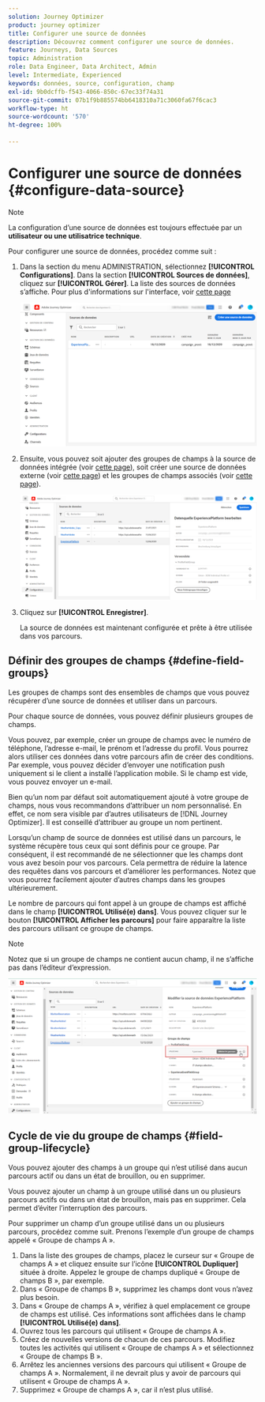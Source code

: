 ```yaml
---
solution: Journey Optimizer
product: journey optimizer
title: Configurer une source de données
description: Découvrez comment configurer une source de données.
feature: Journeys, Data Sources
topic: Administration
role: Data Engineer, Data Architect, Admin
level: Intermediate, Experienced
keywords: données, source, configuration, champ
exl-id: 9b0dcffb-f543-4066-850c-67ec33f74a31
source-git-commit: 07b1f9b885574bb6418310a71c3060fa67f6cac3
workflow-type: ht
source-wordcount: '570'
ht-degree: 100%

---
```


# Configurer une source de données {#configure-data-source}


>[!NOTE]
>
>La configuration d’une source de données est toujours effectuée par un **utilisateur ou une utilisatrice technique**.

Pour configurer une source de données, procédez comme suit :

1. Dans la section du menu ADMINISTRATION, sélectionnez **[!UICONTROL Configurations]**. Dans la section **[!UICONTROL Sources de données]**, cliquez sur **[!UICONTROL Gérer]**. La liste des sources de données s’affiche. Pour plus d&#39;informations sur l&#39;interface, voir [cette page](../start/user-interface.md)

   ![](assets/journey18.png)

1. Ensuite, vous pouvez soit ajouter des groupes de champs à la source de données intégrée (voir [cette page](../datasource/adobe-experience-platform-data-source.md)), soit créer une source de données externe (voir [cette page](../datasource/external-data-sources.md)) et les groupes de champs associés (voir [cette page](../datasource/configure-data-sources.md#define-field-groups)).

   ![](assets/journey23.png)

1. Cliquez sur **[!UICONTROL Enregistrer]**.

   La source de données est maintenant configurée et prête à être utilisée dans vos parcours.

## Définir des groupes de champs {#define-field-groups}

Les groupes de champs sont des ensembles de champs que vous pouvez récupérer d’une source de données et utiliser dans un parcours.

Pour chaque source de données, vous pouvez définir plusieurs groupes de champs.

Vous pouvez, par exemple, créer un groupe de champs avec le numéro de téléphone, l’adresse e-mail, le prénom et l’adresse du profil. Vous pourrez alors utiliser ces données dans votre parcours afin de créer des conditions. Par exemple, vous pouvez décider d’envoyer une notification push uniquement si le client a installé l’application mobile. Si le champ est vide, vous pouvez envoyer un e-mail.

Bien qu’un nom par défaut soit automatiquement ajouté à votre groupe de champs, nous vous recommandons d’attribuer un nom personnalisé. En effet, ce nom sera visible par d’autres utilisateurs de [!DNL Journey Optimizer]. Il est conseillé d’attribuer au groupe un nom pertinent.

Lorsqu’un champ de source de données est utilisé dans un parcours, le système récupère tous ceux qui sont définis pour ce groupe. Par conséquent, il est recommandé de ne sélectionner que les champs dont vous avez besoin pour vos parcours. Cela permettra de réduire la latence des requêtes dans vos parcours et d’améliorer les performances. Notez que vous pourrez facilement ajouter d’autres champs dans les groupes ultérieurement.

Le nombre de parcours qui font appel à un groupe de champs est affiché dans le champ **[!UICONTROL Utilisé(e) dans]**. Vous pouvez cliquer sur le bouton **[!UICONTROL Afficher les parcours]** pour faire apparaître la liste des parcours utilisant ce groupe de champs.

>[!NOTE]
>
>Notez que si un groupe de champs ne contient aucun champ, il ne s’affiche pas dans l’éditeur d’expression.

![](assets/journey3bis.png)

## Cycle de vie du groupe de champs {#field-group-lifecycle}

Vous pouvez ajouter des champs à un groupe qui n’est utilisé dans aucun parcours actif ou dans un état de brouillon, ou en supprimer.

Vous pouvez ajouter un champ à un groupe utilisé dans un ou plusieurs parcours actifs ou dans un état de brouillon, mais pas en supprimer. Cela permet d’éviter l’interruption des parcours.

Pour supprimer un champ d’un groupe utilisé dans un ou plusieurs parcours, procédez comme suit. Prenons l’exemple d’un groupe de champs appelé « Groupe de champs A ».

1. Dans la liste des groupes de champs, placez le curseur sur « Groupe de champs A » et cliquez ensuite sur l’icône **[!UICONTROL Dupliquer]** située à droite. Appelez le groupe de champs dupliqué « Groupe de champs B », par exemple.
1. Dans « Groupe de champs B », supprimez les champs dont vous n’avez plus besoin.
1. Dans « Groupe de champs A », vérifiez à quel emplacement ce groupe de champs est utilisé. Ces informations sont affichées dans le champ **[!UICONTROL Utilisé(e) dans]**.
1. Ouvrez tous les parcours qui utilisent « Groupe de champs A ».
1. Créez de nouvelles versions de chacun de ces parcours. Modifiez toutes les activités qui utilisent « Groupe de champs A » et sélectionnez « Groupe de champs B ».
1. Arrêtez les anciennes versions des parcours qui utilisent « Groupe de champs A ». Normalement, il ne devrait plus y avoir de parcours qui utilisent « Groupe de champs A ».
1. Supprimez « Groupe de champs A », car il n’est plus utilisé.
